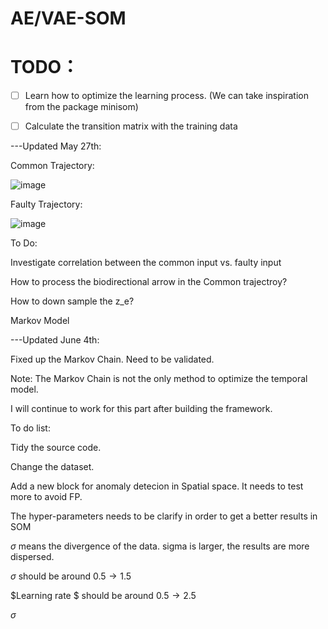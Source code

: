 # AE/VAE-SOM
# TODO：
- [ ] Learn how to optimize the learning process. (We can take inspiration from the package minisom)
- [ ] Calculate the transition matrix with the training data


---Updated May 27th:

Common Trajectory:

![image](https://user-images.githubusercontent.com/34424773/120104020-b6021180-c152-11eb-8750-93d58f7def63.png)


Faulty Trajectory:

![image](https://user-images.githubusercontent.com/34424773/120104023-c0bca680-c152-11eb-83fa-c387a7cacca0.png)

To Do:

Investigate correlation between the common input vs. faulty input

How to process the biodirectional arrow in the Common trajectroy?

How to down sample the z_e?

Markov Model 


---Updated June 4th:

Fixed up the Markov Chain. Need to be validated.

Note: The Markov Chain is not the only method to optimize the temporal model.

I will continue to work for this part after building the framework.

To do list:

Tidy the source code. 

Change the dataset. 

Add a new block for anomaly detecion in Spatial space. It needs to test more to avoid FP.

The hyper-parameters needs to be clarify in order to get a better results in SOM

$\sigma$ means the divergence of the data. sigma is larger, the results are more dispersed.

$\sigma$ should be around $0.5 \rightarrow 1.5$

$Learning rate $ should be around $0.5 \rightarrow 2.5$

$\sigma$




